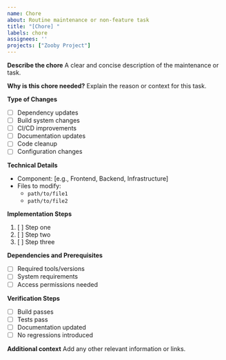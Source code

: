 ```yaml
---
name: Chore
about: Routine maintenance or non-feature task
title: "[Chore] "
labels: chore
assignees: ''
projects: ["Zooby Project"]
---
```


**Describe the chore**
A clear and concise description of the maintenance or task.

**Why is this chore needed?**
Explain the reason or context for this task.

**Type of Changes**
- [ ] Dependency updates
- [ ] Build system changes
- [ ] CI/CD improvements
- [ ] Documentation updates
- [ ] Code cleanup
- [ ] Configuration changes

**Technical Details**
- Component: [e.g., Frontend, Backend, Infrastructure]
- Files to modify:
  - `path/to/file1`
  - `path/to/file2`

**Implementation Steps**
1. [ ] Step one
2. [ ] Step two
3. [ ] Step three

**Dependencies and Prerequisites**
- [ ] Required tools/versions
- [ ] System requirements
- [ ] Access permissions needed

**Verification Steps**
- [ ] Build passes
- [ ] Tests pass
- [ ] Documentation updated
- [ ] No regressions introduced

**Additional context**
Add any other relevant information or links.

